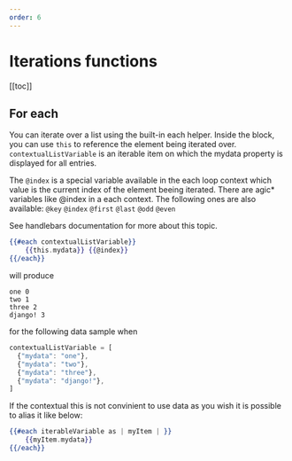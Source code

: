 ```yaml
---
order: 6
---
```


# Iterations functions

[[toc]]

## For each

You can iterate over a list using the built-in each helper. Inside the block, you can use `this` to reference the element being iterated over. `contextualListVariable` is an iterable item on which the mydata property is displayed for all entries.

The `@index` is a special variable available in the each loop context which value is the current index of the element beeing iterated. There are agic* variables like @index in a each context. The following ones are also available: `@key` `@index` `@first` `@last` `@odd` `@even`

See handlebars documentation for more about this topic.

```handlebars
{{#each contextualListVariable}}
    {{this.mydata}} {{@index}}
{{/each}}
```

will produce

```
one 0
two 1
three 2
django! 3
```

for the following data sample when

```javascript
contextualListVariable = [
  {"mydata": "one"},
  {"mydata": "two"},
  {"mydata": "three"},
  {"mydata": "django!"},
]
```

If the contextual this is not convinient to use data as you wish it is possible to alias it like below:

```handlebars
{{#each iterableVariable as | myItem | }}
    {{myItem.mydata}}
{{/each}}
```
